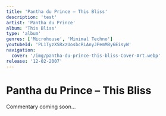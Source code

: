 ```yaml
---
title: 'Pantha du Prince – This Bliss'
description: 'test'
artist: 'Pantha du Prince'
album: 'This Bliss'
type: 'album'
genres: ['Microhouse', 'Minimal Techno']
youtubeId: 'PL1TyzXSRxzUosbcRLAnyJPemM8y6EisyW'
navigation:
  cover: '/img/pantha-du-prince-this-bliss-Cover-Art.webp'
release: '12-02-2007'
---
```

<music-genre-list :genres="genres"></music-genre-list>

# Pantha du Prince – This Bliss
Commentary coming soon…






